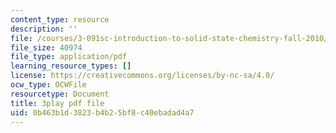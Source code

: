 ```yaml
---
content_type: resource
description: ''
file: /courses/3-091sc-introduction-to-solid-state-chemistry-fall-2010/0b463b1d3823b4b25bf8c40ebadad4a7_LHRZLeQ2aaM.pdf
file_size: 40974
file_type: application/pdf
learning_resource_types: []
license: https://creativecommons.org/licenses/by-nc-sa/4.0/
ocw_type: OCWFile
resourcetype: Document
title: 3play pdf file
uid: 0b463b1d-3823-b4b2-5bf8-c40ebadad4a7
---
```


